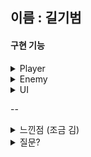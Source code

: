 ## 이름 : 길기범


#### 구현 기능
<details> 
<summary>Player</summary>
   
     AD/<-, -> (좌/우) 이동
     점프 (Space)
     공격 (x/좌클릭)
  
</details>

<details> 
<summary>Enemy</summary>
   
    샌드백 하나만 구현
    피격시 체력이 깎이고 0이하로 내려가면 다시 회복
  
</details>

<details> 
<summary>UI</summary>
   
    플레이중 Esc 누르면 메뉴창
    메뉴창에는 타이틀/게임 종료/돌아가기 3개 기능만 구현
  
</details>

--

<details>
<summary>느낀점 (조금 김)</summary>
   
    프로젝트를 시작하기 전에는
    강의를 들으면서 머리로는 알겠지만 FSM을 어떻게 구현해야 하는지 잘 모르겠어서
    한번 강의자료를 참고하지 않고 만들어 보려 했지만
    만드려고 하니까 눈앞이 막막해서 결국 참고하면서 만들게 되었다..
    
    2D에서는 근접 공격 자체를 처음 만들어 보는데
    공격하는 순간에만 콜라이더를 키고 끄게 해놓는 방법을 택했음.
    공격 데이터에는 vector2 값으로 공격 범위를 설정해놨음
    마ㅏㅏ안약에 지금은 그냥 캐릭터가 하나지만
    무기가 바뀌게 된다거나 그러면 그에 맞게 다시 수정해야할듯?
    
    
    
    프로젝트를 완료 하고 느낀점은
    FSM이 이해는 되는데
    구현을 어떻게 해야할지 잘 생각이 나지 않는 것 같다
    처음 시작하기 전에는
    나중에 다시 사용해볼만한 2D 횡스크롤의 Player의 기본 이동 스크립트들을 만들어 두고싶은 마음이었지만
    결과물은 뭔가 조잡하게 되어버린 느낌..
    
    UI는 동적 생성을 이용해봤는데
    지금 방식으로 하면 팝업을 열 때 프리팹을 계속 생성을 해서
    팝업을 닫을 때 Destoy를 하는 식으로 했는데
    
    이거는 뭔가 안좋을거 같아서 한번 생성한 오브젝트는 변수에 저장해놓고
    active만 껏다 켰다 하는식으로 하는게 나을 것 같다
    지금보니까 ShowUI 함수들을 잘 이용하면 될것같다..?
  
</details>

<details>
<summary>질문?</summary>

    읽으실지는 모르겠지만 
    1. Player가 벽같은데에 점프해서 부딪히는 경우에 벽에 붙는것 같은 상황을 깔끔하게 해결 할 수 있는 방법?
    2. BoxCollider를 사용 할 때에 바닥에서 이동시 턱에 걸리는듯한 상황이 자주 나와서 캡슐 콜라이더로 변경해서 진행하긴 했는데
        box콜라이더를 유지하면서 이 현상을 나오지 않게 할 수 있는 방법이 있을까요
  
</details>

